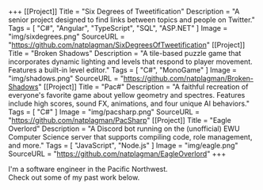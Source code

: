 +++
[[Project]]
  Title = "Six Degrees of Tweetification"
  Description = "A senior project designed to find links between topics and people on Twitter."
  Tags = [ "C#", "Angular", "TypeScript", "SQL", "ASP.NET" ]
  Image = "img/sixdegrees.png"
  SourceURL = "https://github.com/natplagman/SixDegreesOfTweetification"
[[Project]]
  Title = "Broken Shadows"
  Description = "A tile-based puzzle game that incorporates dynamic lighting and levels that respond to player movement. Features a built-in level editor."
  Tags = [ "C#", "MonoGame" ]
  Image = "img/shadows.png"
  SourceURL = "https://github.com/natplagman/Broken-Shadows"
[[Project]]
  Title = "Pac#"
  Description = "A faithful recreation of everyone's favorite game about yellow geometry and spectres. Features include high scores, sound FX, animations, and four unique AI behaviors."
  Tags = [ "C#" ]
  Image = "img/pacsharp.png"
  SourceURL = "https://github.com/natplagman/PacSharp"
[[Project]]
  Title = "Eagle Overlord"
  Description = "A Discord bot running on the (unofficial) EWU Computer Science server that supports compiling code, role management, and more."
  Tags = [ "JavaScript", "Node.js" ]
  Image = "img/eagle.png"
  SourceURL = "https://github.com/natplagman/EagleOverlord"
+++
<p id="home-description">I'm a software engineer in the Pacific Northwest.<br/>Check out some of my past work below.</p>